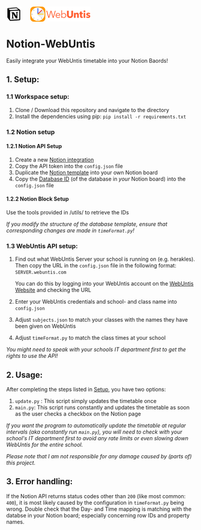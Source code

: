 <p align="left">
    <img src="imgs/Notion_app_logo.png" height="40px" style="margin-right: 20px"/>
    <img src="imgs/WebUntis-Logo.png" width="auto" height="40px"/>
</p>

# Notion-WebUntis
Easily integrate your WebUntis timetable into your Notion Baords!

## 1. Setup:

### 1.1 Workspace setup:
1. Clone / Download this repository and navigate to the directory
2. Install the dependencies using pip: `pip install -r requirements.txt`
### 1.2 Notion setup
#### 1.2.1 Notion API Setup
1. Create a new [Notion integration](https://www.notion.so/my-integrations)
2. Copy the API token into the `config.json` file
3. Duplicate the [Notion template](https://outstanding-airmail-bed.notion.site/Notion-WebUntis-3429155c2d0f4fb4a2432db400eef4e9) into your own Notion board
4. Copy the [Database ID](https://developers.notion.com/reference/retrieve-a-database) (of the database in *your* Notion board) into the `config.json` file
#### 1.2.2 Notion Block Setup
Use the tools provided in /utils/ to retrieve the IDs

*If you modify the structure of the database template, ensure that corresponding changes are made in `timeFormat.py`!*

### 1.3 WebUntis API setup:
1. Find out what WebUntis Server your school is running on (e.g. herakles). Then copy the URL in the `config.json` file in the following format: `SERVER.webuntis.com`

    You can do this by logging into your WebUntis account on the [WebUntis Website](https://webuntis.com/) and checking the URL
2. Enter your WebUntis credentials and school- and class name into `config.json`
3. Adjust `subjects.json` to match your classes with the names they have been given on WebUntis
4. Adjust `timeFormat.py` to match the class times at your school

*You might need to speak with your schools IT department first to get the rights to use the API!*
## 2. Usage:
After completing the steps listed in [Setup](#setup), you have two options:

1. `update.py` : This script simply updates the timetable once
2. `main.py`: This script runs constantly and updates the timetable as soon as the user checks a checkbox on the Notion page

*If you want the program to automatically update the timetable at regular intervals (aka constantly run `main.py`), you will need to check with your school's IT department first to avoid any rate limits or even slowing down WebUntis for the entire school.*

*Please note that I am not responsible for any damage caused by (parts of) this project.*

## 3. Error handling:
If the Notion API returns status codes other than `200` (like most common: `400`), it is most likely caused by  the configuration in `timeFormat.py` being wrong.
Double check that the Day- and Time mapping is matching with the databse in your Notion board; especially concerning row IDs and property names. 


